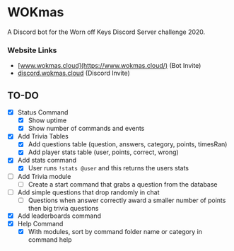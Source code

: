 # WOKmas
A Discord bot for the Worn off Keys Discord Server challenge 2020.

### Website Links
* [www.wokmas.cloud](https://www.wokmas.cloud/) (Bot Invite)
* [discord.wokmas.cloud](https://discord.wokmas.cloud/) (Discord Invite)

## TO-DO
- [x] Status Command
   - [x] Show uptime
   - [x] Show number of commands and events
- [x] Add Trivia Tables
   - [x] Add questions table (question, answers, category, points, timesRan)
   - [x] Add player stats table (user, points, correct, wrong)
- [x] Add stats command
   - [x] User runs `!stats @user` and this returns the users stats
- [ ] Add Trivia module
   - [ ] Create a start command that grabs a question from the database
- [ ] Add simple questions that drop randomly in chat
   - [ ] Questions when answer correctly award a smaller number of points then big trivia questions
- [x] Add leaderboards command
- [x] Help Command 
   - [x] With modules, sort by command folder name or category in command help
